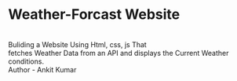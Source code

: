 # Weather-Forcast Website
<br>
Buliding a Website Using Html, css, js That 
<br>
fetches Weather Data from an API and displays the Current Weather conditions.
<br>
Author - Ankit Kumar
<br>
